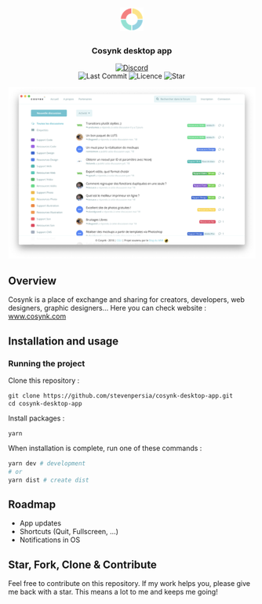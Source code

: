 <h1 align="center">
	<img
		width="48"
		alt="Cosynk"
		src="https://raw.githubusercontent.com/stevenpersia/cosynk-desktop-app/master/src/main/assets/64x64.png">
</h1>
<h3 align="center">
	Cosynk desktop app
</h3>

<p align="center">
	<a href="https://discord.gg/qSEq7XE"><img alt="Discord" src="https://img.shields.io/discord/536625602967502889.svg?colorB=7289DA&label=discord&style=flat-square"></a>
	<br>
	<img alt="Last Commit" src="https://img.shields.io/github/last-commit/stevenpersia/cosynk-desktop-app.svg?style=flat-square">
	<img alt="Licence" src="https://img.shields.io/github/license/stevenpersia/cosynk-desktop-app.svg?style=flat-square">
	<img alt="Star" src="https://img.shields.io/badge/you%20like%20%3F-STAR%20ME-blue.svg?style=flat-square">
</p>

<p align="center">
	<img src="https://raw.githubusercontent.com/stevenpersia/cosynk-desktop-app/master/src/main/assets/preview-cosynk.png">
</p>

## Overview
Cosynk is a place of exchange and sharing for creators, developers, web designers, graphic designers... Here you can check website : www.cosynk.com

## Installation and usage
### Running the project

Clone this repository :

```
git clone https://github.com/stevenpersia/cosynk-desktop-app.git
cd cosynk-desktop-app
```

Install packages :

```
yarn
```

When installation is complete, run one of these commands :

```bash
yarn dev # development
# or
yarn dist # create dist
```

## Roadmap

- App updates
- Shortcuts (Quit, Fullscreen, ...)
- Notifications in OS 

## Star, Fork, Clone & Contribute

Feel free to contribute on this repository. If my work helps you, please give me back with a star. This means a lot to me and keeps me going!
